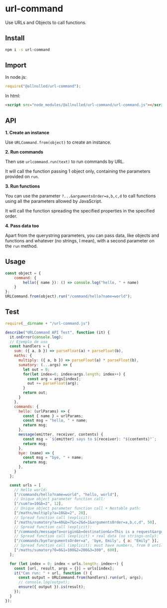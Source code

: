 # url-command

Use URLs and Objects to call functions.

## Install

```sh
npm i -s url-command
```

## Import

In node.js:

```js
require("@allnulled/url-command");
```

In html:

```html
<script src="node_modules/@allnulled/url-command/url-command.js"></script>
```

## API

**1. Create an instance**

Use `URLCommand.from(object)` to create an instance.

**2. Run commands**

Then use `urlcommand.run(text)` to run commands by URL.

It will call the function passing 1 object only, containing the parameters provided on `run`.

**3. Run functions**

You can use the parameter `?...&argumentsOrder=a,b,c,d` to call functions using all the parameters allowed by JavaScript.

It will call the function spreading the specified properties in the specified order.

**4. Pass data too**

Apart from the querystring parameters, you can pass data, like objects and functions and whatever (no strings, I mean), with a second parameter on the `run` method.





## Usage

```js
const object = {
    command: {
        hello({ name }): () => console.log("hello, " + name)
    }
};
URLCommand.from(object).run("/command/hello?name=world");
```

## Test

```js
require(__dirname + "/url-command.js")

describe("URLCommand API Test", function (it) {
  it.onError(console.log);
  // Ejemplo de uso
  const handlers = {
    sum: ({ a, b }) => parseFloat(a) + parseFloat(b),
    maths: {
      multiply: ({ a, b }) => parseFloat(a) * parseFloat(b),
      sumatory: (...args) => {
        let out = 0;
        for(let index=0; index<args.length; index++) {
          const arg = args[index];
          out += parseFloat(arg);
        }
        return out;
      }
    },
    commands: {
      hello: (urlParams) => {
        const { name } = urlParams;
        const msg = "hello, " + name;
        return msg;
      },
      message(emitter, receiver, contents) {
        const msg = `${emitter} says to ${receiver}: "${contents}"`;
        return msg;
      },
      bye: (name) => {
        const msg = "bye, " + name;
        return msg;
      },
    }
  };

  const urls = [
    // Hello world: 
    ["/commands/hello?name=world", "hello, world"],
    // Unique object parameter function call: 
    ["/sum?a=10&b=2", 12],
    // Unique object parameter function call + Nestable path: 
    ["/maths/multiply?a=10&b=2", 20],
    // Spread function call (explicit): 
    ["/maths/sumatory?a=40&b=7&c=2&d=1&argumentsOrder=a,b,c,d", 50],
    // Spread function call (explicit): 
    ["/commands/message?a=origin&b=destination&c=This is a request&argumentsOrder=a,b,c", 'origin says to destination: "This is a request"'],
    // Spread function call (explicit) + real data (no strings-only): 
    ["/commands/bye?argumentsOrder=a", 'bye, Emily', { a: "Emily" }],
    // Spread function call (implicit): must have numbers, from 0 untill the last parameter, and nothing else, and it will spread the parameters.
    ["/maths/sumatory?0=0&1=100&2=200&3=300", 600],
  ];

  for (let index = 0; index < urls.length; index++) {
    const [url, result, args = {}] = urls[index];
    it("Can run: " + url, function () {
      const output = URLCommand.from(handlers).run(url, args);
      // console.log(output);
      ensure({ output }).is(result);
    });
  }
});
```